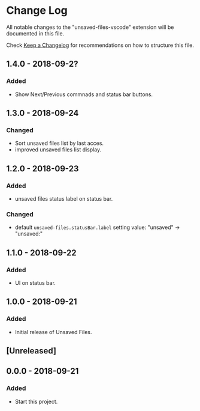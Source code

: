 # Change Log

All notable changes to the "unsaved-files-vscode" extension will be documented in this file.

Check [Keep a Changelog](http://keepachangelog.com/) for recommendations on how to structure this file.

## 1.4.0 - 2018-09-2?

### Added

- Show Next/Previous commnads and status bar buttons.

## 1.3.0 - 2018-09-24

### Changed

- Sort unsaved files list by last acces.
- improved unsaved files list display.

## 1.2.0 - 2018-09-23

### Added

- unsaved files status label on status bar.

### Changed

- default `unsaved-files.statusBar.label` setting value: "unsaved" -> "unsaved:"

## 1.1.0 - 2018-09-22

### Added

- UI on status bar.

## 1.0.0 - 2018-09-21

### Added

- Initial release of Unsaved Files.

## [Unreleased]

## 0.0.0 - 2018-09-21

### Added

- Start this project.
